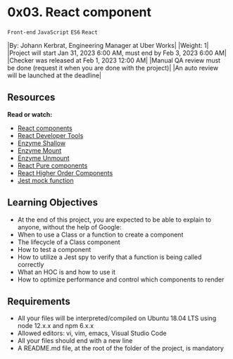 # 0x03. React component

`Front-end` `JavaScript` `ES6` `React`

|By: Johann Kerbrat, Engineering Manager at Uber Works|
|Weight: 1|
|Project will start Jan 31, 2023 6:00 AM, must end by Feb 3, 2023 6:00 AM|
|Checker was released at Feb 1, 2023 12:00 AM|
|Manual QA review must be done (request it when you are done with the project)|
|An auto review will be launched at the deadline|

## Resources

**Read or watch:**

- [React components](https://reactjs.org/docs/react-component.html)
- [React Developer Tools](https://chrome.google.com/webstore/detail/react-developer-tools/fmkadmapgofadopljbjfkapdkoienihi)
- [Enzyme Shallow](https://enzymejs.github.io/enzyme/docs/api/shallow.html)
- [Enzyme Mount](https://airbnb.io/enzyme/docs/api/ReactWrapper/mount.html)
- [Enzyme Unmount](https://airbnb.io/enzyme/docs/api/ReactWrapper/unmount.html)
- [React Pure components](https://reactjs.org/docs/react-api.html#reactpurecomponent)
- [React Higher Order Components](https://reactjs.org/docs/higher-order-components.html)
- [Jest mock function](https://jestjs.io/docs/jest-object)

## Learning Objectives

- At the end of this project, you are expected to be able to explain to anyone, without the help of Google:
- When to use a Class or a function to create a component
- The lifecycle of a Class component
- How to test a component
- How to utilize a Jest spy to verify that a function is being called correctly
- What an HOC is and how to use it
- How to optimize performance and control which components to render

## Requirements

- All your files will be interpreted/compiled on Ubuntu 18.04 LTS using node 12.x.x and npm 6.x.x
- Allowed editors: vi, vim, emacs, Visual Studio Code
- All your files should end with a new line
- A README.md file, at the root of the folder of the project, is mandatory
